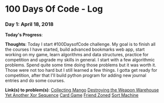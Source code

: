 # 100 Days Of Code - Log

### Day 1: April 18, 2018 

**Today's Progress**:

**Thoughts**: Today I start #100DaysofCode challenge. My goal is to finish all the courses I have started, build advanced bookmarks web app, start working on my game, learn algorithms and data structures, practice for competition and upgrade my skills in general. I start with a few algorithmic problems. Spend quite some time doing those problems but it was worth it. Those were not too hard but I still learned a few things. I gotta get ready for competition, after that I'll build python program for adding new journal entries and do some courses.

**Link(s) to problem(s)**: 
[Collecting Mango](http://www.spoj.com/problems/CMG/)
[Destroying the Weapon Warehouse](http://www.spoj.com/problems/IMBOX/)
[Yet Another Xor Sequence](http://www.spoj.com/problems/YAXS/)
[Card Game](http://www.spoj.com/problems/VECTAR10/)
[Friend Zoned](http://www.spoj.com/problems/FRNDZND/)
[Sort Machine](http://www.spoj.com/problems/SORTMAC/)